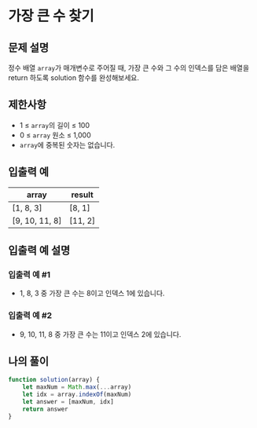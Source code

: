 # 가장 큰 수 찾기

## 문제 설명
정수 배열 `array`가 매개변수로 주어질 때, 가장 큰 수와 그 수의 인덱스를 담은 배열을 return 하도록 solution 함수를 완성해보세요.

## 제한사항
- 1 ≤ `array`의 길이 ≤ 100
- 0 ≤ `array` 원소 ≤ 1,000
- `array`에 중복된 숫자는 없습니다.

## 입출력 예
|array|result|
|-----|-----|
|[1, 8, 3]|[8, 1]|
|[9, 10, 11, 8]|[11, 2]|

## 입출력 예 설명

### 입출력 예 #1
- 1, 8, 3 중 가장 큰 수는 8이고 인덱스 1에 있습니다.

### 입출력 예 #2
- 9, 10, 11, 8 중 가장 큰 수는 11이고 인덱스 2에 있습니다.

## 나의 풀이
```js
function solution(array) {
    let maxNum = Math.max(...array)
    let idx = array.indexOf(maxNum)
    let answer = [maxNum, idx]
    return answer
}
```
